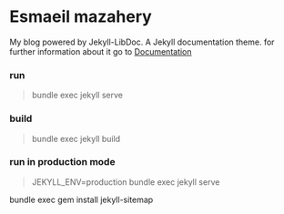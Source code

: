 # Esmaeil mazahery

My blog powered by Jekyll-LibDoc. A Jekyll documentation theme.
for further information about it go to [Documentation](https://olivier3lanc.github.io/Jekyll-LibDoc/)

### run

> bundle exec jekyll serve

### build

> bundle exec jekyll build

### run in production mode

> JEKYLL_ENV=production bundle exec jekyll serve

bundle exec gem install jekyll-sitemap
